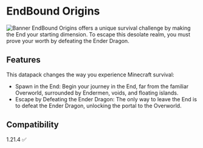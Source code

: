 # EndBound Origins
![Banner](https://cdn.modrinth.com/data/cached_images/b2b85462ad65634f186331b126c6c49f8ba912ff_0.webp)
EndBound Origins offers a unique survival challenge by making the End your starting dimension. To escape this desolate realm, you must prove your worth by defeating the Ender Dragon.

## Features
This datapack changes the way you experience Minecraft survival:

- Spawn in the End: Begin your journey in the End, far from the familiar Overworld, surrounded by Endermen, voids, and floating islands.
- Escape by Defeating the Ender Dragon: The only way to leave the End is to defeat the Ender Dragon, unlocking the portal to the Overworld.

## Compatibility
1.21.4 ✅
